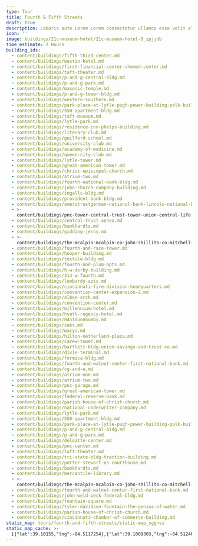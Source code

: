 ```yaml
---
type: Tour
title: Fourth & Fifth Streets
draft: true
description: Laboris aute Lorem Lorem consectetur ullamco esse velit elit.
icon: ''
image: buildings/21c-museum-hotel/21c-museum-hotel-0_zpjjdb
time_estimate: 2 Hours
building_ids:
  - content/buildings/fifth-third-center.md
  - content/buildings/westin-hotel.md
  - content/buildings/first-financial-center-chemed-center.md
  - content/buildings/taft-theater.md
  - content/buildings/p-and-g-central-bldg.md
  - content/buildings/p-and-g-park.md
  - content/buildings/masonic-temple.md
  - content/buildings/p-and-g-tower-bldg.md
  - content/buildings/western-southern.md
  - content/buildings/park-place-at-lytle-pugh-power-building-polk-building.md
  - content/buildings/550-apartment-bldg.md
  - content/buildings/taft-museum.md
  - content/buildings/lytle-park.md
  - content/buildings/residence-inn-phelps-building.md
  - content/buildings/literary-club.md
  - content/buildings/guilford-school.md
  - content/buildings/university-club.md
  - content/buildings/academy-of-medicine.md
  - content/buildings/queen-city-club.md
  - content/buildings/lytle-tower.md
  - content/buildings/great-american-tower.md
  - content/buildings/christ-episcopal-church.md
  - content/buildings/atrium-two.md
  - content/buildings/fourth-national-bank-bldg.md
  - content/buildings/john-church-company-building.md
  - content/buildings/ingalls-bldg.md
  - content/buildings/provident-bank-bldg.md
  - content/buildings/ameritrustgerman-national-bank-lincoln-national-bank.md
  - >-
    content/buildings/pnc-tower-central-trust-tower-union-central-life-insurance-building.md
  - content/buildings/central-trust-annex.md
  - content/buildings/bankhardts.md
  - content/buildings/gidding-jenny.md
  - >-
    content/buildings/the-mcalpin-mcalpin-co-john-shillito-co-mitchell-and-rammelsberg-furniture-co.md
  - content/buildings/fourth-and-race-tower.md
  - content/buildings/hooper-building.md
  - content/buildings/textile-bldg.md
  - content/buildings/fourth-and-plum-apts.md
  - content/buildings/h-w-derby-building.md
  - content/buildings/314-w-fourth.md
  - content/buildings/lombardy-apts.md
  - content/buildings/cincinnati-fire-division-headquarters.md
  - content/buildings/convention-center-expansion-2.md
  - content/buildings/albee-arch.md
  - content/buildings/convention-center.md
  - content/buildings/millennium-hotel.md
  - content/buildings/hyatt-regency-hotel.md
  - content/buildings/8451dunnhumby.md
  - content/buildings/saks.md
  - content/buildings/macys.md
  - content/buildings/hilton-netherland-plaza.md
  - content/buildings/carew-tower.md
  - content/buildings/bartlett-bldg-union-savings-and-trust-co.md
  - content/buildings/dixie-terminal.md
  - content/buildings/formica-bldg.md
  - content/buildings/fourth-and-walnut-center-first-national-bank.md
  - content/buildings/cg-and-e.md
  - content/buildings/atrium-one.md
  - content/buildings/atrium-two.md
  - content/buildings/pnc-garage.md
  - content/buildings/great-american-tower.md
  - content/buildings/federal-reserve-bank.md
  - content/buildings/parish-house-of-christ-church.md
  - content/buildings/national-underwriter-company.md
  - content/buildings/lytle-park.md
  - content/buildings/550-apartment-bldg.md
  - content/buildings/park-place-at-lytle-pugh-power-building-polk-building.md
  - content/buildings/p-and-g-central-bldg.md
  - content/buildings/p-and-g-park.md
  - content/buildings/deloitte-center.md
  - content/buildings/pnc-center.md
  - content/buildings/taft-theater.md
  - content/buildings/tri-state-bldg-traction-building.md
  - content/buildings/potter-stewart-us-courthouse.md
  - content/buildings/bankhardts.md
  - content/buildings/mercantile-library.md
  - >-
    content/buildings/the-mcalpin-mcalpin-co-john-shillito-co-mitchell-and-rammelsberg-furniture-co.md
  - content/buildings/fourth-and-walnut-center-first-national-bank.md
  - content/buildings/john-weld-peck-federal-bldg.md
  - content/buildings/fountain-square.md
  - content/buildings/tyler-davidson-fountain-the-genius-of-water.md
  - content/buildings/parish-house-of-christ-church.md
  - content/buildings/cincinnati-chamber-of-commerce-building.md
static_map: tours/fourth-and-fifth-streets/static-map_sggnvz
static_map_cache: >-
  [{"lat":39.10155,"lng":-84.5117254},{"lat":39.1009303,"lng":-84.5124668},{"lat":39.1016183,"lng":-84.5083716},{"lat":39.1017,"lng":-84.5078},{"lat":39.103,"lng":-84.507448},{"lat":39.10254,"lng":-84.507227},{"lat":39.1018,"lng":-84.507227},{"lat":39.103,"lng":-84.5056},{"lat":39.101857,"lng":-84.5058558},{"lat":39.1023428,"lng":-84.5034659},{"lat":39.1018975,"lng":-84.5041236},{"lat":39.1019,"lng":-84.5029},{"lat":39.1012,"lng":-84.5041236},{"lat":39.10165,"lng":-84.5045},{"lat":39.101391,"lng":-84.504703},{"lat":39.10078,"lng":-84.5050749},{"lat":39.1008,"lng":-84.5058558},{"lat":39.1004294,"lng":-84.5059878},{"lat":39.1006386,"lng":-84.5064066},{"lat":39.1010718,"lng":-84.5064478},{"lat":39.10035,"lng":-84.50735},{"lat":39.100922,"lng":-84.507448},{"lat":39.1001396,"lng":-84.5083772},{"lat":39.1002,"lng":-84.51201},{"lat":39.100275,"lng":-84.512223},{"lat":39.100135,"lng":-84.5125},{"lat":39.0995902,"lng":-84.5122258},{"lat":39.100143,"lng":-84.512876},{"lat":39.0997556,"lng":-84.512878},{"lat":39.099,"lng":-84.5127},{"lat":39.100023,"lng":-84.513149},{"lat":39.100002,"lng":-84.51338},{"lat":39.0996,"lng":-84.5133992},{"lat":39.099397,"lng":-84.514482},{"lat":39.099251,"lng":-84.51539},{"lat":39.0991094,"lng":-84.5161118},{"lat":39.0989969,"lng":-84.51699},{"lat":39.0994,"lng":-84.5177427},{"lat":39.0994,"lng":-84.518},{"lat":39.09935,"lng":-84.51825},{"lat":39.1000118,"lng":-84.5189644},{"lat":39.10061,"lng":-84.5188379},{"lat":39.10073,"lng":-84.5178379},{"lat":39.1009571,"lng":-84.5165202},{"lat":39.101248,"lng":-84.516007},{"lat":39.1003446,"lng":-84.5157185},{"lat":39.1015296,"lng":-84.5151752},{"lat":39.10046,"lng":-84.5147841},{"lat":39.101398,"lng":-84.513916},{"lat":39.1008434,"lng":-84.5141833},{"lat":39.100836,"lng":-84.513238},{"lat":39.1002853,"lng":-84.5114735},{"lat":39.1,"lng":-84.5114},{"lat":39.1004,"lng":-84.5108585},{"lat":39.1000913,"lng":-84.5108235},{"lat":39.1001387,"lng":-84.5096868},{"lat":39.1001257,"lng":-84.5088439},{"lat":39.1001396,"lng":-84.5083772},{"lat":39.10062,"lng":-84.509168},{"lat":39.10035,"lng":-84.50735},{"lat":39.1007582,"lng":-84.5100822},{"lat":39.1009969,"lng":-84.5069479},{"lat":39.1012,"lng":-84.5050431},{"lat":39.1012,"lng":-84.5041236},{"lat":39.1018975,"lng":-84.5041236},{"lat":39.1023428,"lng":-84.5034659},{"lat":39.103,"lng":-84.507448},{"lat":39.10254,"lng":-84.507227},{"lat":39.102183,"lng":-84.508639},{"lat":39.10135,"lng":-84.509168},{"lat":39.1017,"lng":-84.5078},{"lat":39.101048,"lng":-84.511048},{"lat":39.1018558,"lng":-84.5106371},{"lat":39.100023,"lng":-84.513149},{"lat":39.1006122,"lng":-84.5108585},{"lat":39.0996,"lng":-84.5133992},{"lat":39.1000913,"lng":-84.5108235},{"lat":39.1025458,"lng":-84.5095669},{"lat":39.10135,"lng":-84.5125},{"lat":39.10155,"lng":-84.5124},{"lat":39.1009969,"lng":-84.5069479},{"lat":39.099654,"lng":-84.512977}]
---
```


